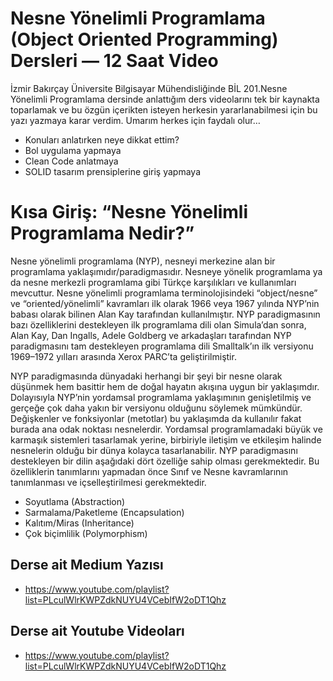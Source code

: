 # Nesne Yönelimli Programlama (Object Oriented Programming) Dersleri — 12 Saat Video
İzmir Bakırçay Üniversite Bilgisayar Mühendisliğinde BİL 201.Nesne Yönelimli Programlama dersinde anlattığım ders videolarını tek bir kaynakta toparlamak ve bu özgün içerikten isteyen herkesin yararlanabilmesi için bu yazı yazmaya karar verdim. Umarım herkes için faydalı olur…
- Konuları anlatırken neye dikkat ettim?
- Bol uygulama yapmaya
- Clean Code anlatmaya
- SOLID tasarım prensiplerine giriş yapmaya

# Kısa Giriş: “Nesne Yönelimli Programlama Nedir?”
Nesne yönelimli programlama (NYP), nesneyi merkezine alan bir programlama yaklaşımıdır/paradigmasıdır. Nesneye yönelik programlama ya da nesne merkezli programlama gibi Türkçe karşılıkları ve kullanımları mevcuttur. Nesne yönelimli programlama terminolojisindeki “object/nesne” ve “oriented/yönelimli” kavramları ilk olarak 1966 veya 1967 yılında NYP’nin babası olarak bilinen Alan Kay tarafından kullanılmıştır. NYP paradigmasının bazı özelliklerini destekleyen ilk programlama dili olan Simula’dan sonra, Alan Kay, Dan Ingalls, Adele Goldberg ve arkadaşları tarafından NYP paradigmasını tam destekleyen programlama dili Smalltalk’ın ilk versiyonu 1969–1972 yılları arasında Xerox PARC’ta geliştirilmiştir.

NYP paradigmasında dünyadaki herhangi bir şeyi bir nesne olarak düşünmek hem basittir hem de doğal hayatın akışına uygun bir yaklaşımdır. Dolayısıyla NYP’nin yordamsal programlama yaklaşımının genişletilmiş ve gerçeğe çok daha yakın bir versiyonu olduğunu söylemek mümkündür. Değişkenler ve fonksiyonlar (metotlar) bu yaklaşımda da kullanılır fakat burada ana odak noktası nesnelerdir.
Yordamsal programlamadaki büyük ve karmaşık sistemleri tasarlamak yerine, birbiriyle iletişim ve etkileşim halinde nesnelerin olduğu bir dünya kolayca tasarlanabilir. NYP paradigmasını destekleyen bir dilin aşağıdaki dört özelliğe sahip olması gerekmektedir. Bu özelliklerin tanımlarını yapmadan önce Sınıf ve Nesne kavramlarının tanımlanması ve içselleştirilmesi gerekmektedir.
- Soyutlama (Abstraction)
- Sarmalama/Paketleme (Encapsulation)
- Kalıtım/Miras (Inheritance)
- Çok biçimlilik (Polymorphism)

## Derse ait Medium Yazısı
- https://www.youtube.com/playlist?list=PLculWlrKWPZdkNUYU4VCebIfW2oDT1Qhz

## Derse ait Youtube Videoları
- https://www.youtube.com/playlist?list=PLculWlrKWPZdkNUYU4VCebIfW2oDT1Qhz
